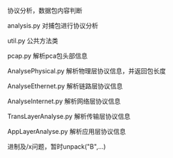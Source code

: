 协议分析，数据包内容判断

analysis.py
    对捕包进行协议分析

util.py
    公共方法类

pcap.py
	解析pca包头部信息

AnalysePhysical.py
	解析物理层协议信息，并返回包长度
	
AnalyseEthernet.py
	解析链路层协议信息

AnalyseInternet.py
	解析网络层协议信息

TransLayerAnalyse.py
	解析传输层协议信息

AppLayerAnalyse.py
	解析应用层协议信息

进制及/x问题，暂时unpack("B",...)